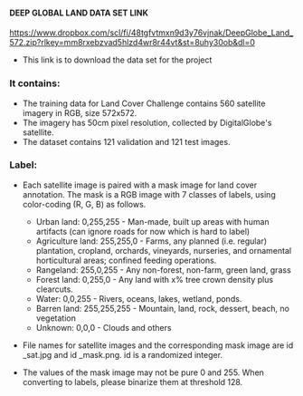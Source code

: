 
#### DEEP GLOBAL LAND DATA SET LINK

https://www.dropbox.com/scl/fi/48tgfvtmxn9d3y76vjnak/DeepGlobe_Land_572.zip?rlkey=mm8rxebzvad5hlzd4wr8r44vt&st=8uhy30ob&dl=0

- This link is to download the data set for the project

### It contains:
  - The training data for Land Cover Challenge contains 560 satellite imagery in RGB, size 572x572.
- The imagery has 50cm pixel resolution, collected by DigitalGlobe's satellite.
- The dataset contains 121 validation and 121 test images.

### Label:
- Each satellite image is paired with a mask image for land cover annotation. The mask is a RGB image with 7 classes of labels, using color-coding (R, G, B) as follows.

    - Urban land: 0,255,255 - Man-made, built up areas with human artifacts (can ignore roads for now which is hard to label)
    - Agriculture land: 255,255,0 - Farms, any planned (i.e. regular) plantation, cropland, orchards, vineyards, nurseries, and ornamental horticultural areas; confined feeding operations.
    - Rangeland: 255,0,255 - Any non-forest, non-farm, green land, grass
    - Forest land: 0,255,0 - Any land with x% tree crown density plus clearcuts.
    - Water: 0,0,255 - Rivers, oceans, lakes, wetland, ponds.
    - Barren land: 255,255,255 - Mountain, land, rock, dessert, beach, no vegetation
    - Unknown: 0,0,0 - Clouds and others
- File names for satellite images and the corresponding mask image are id _sat.jpg and id _mask.png. id is a randomized integer.
- The values of the mask image may not be pure 0 and 255. When converting to labels, please binarize them at threshold 128.
  
  
